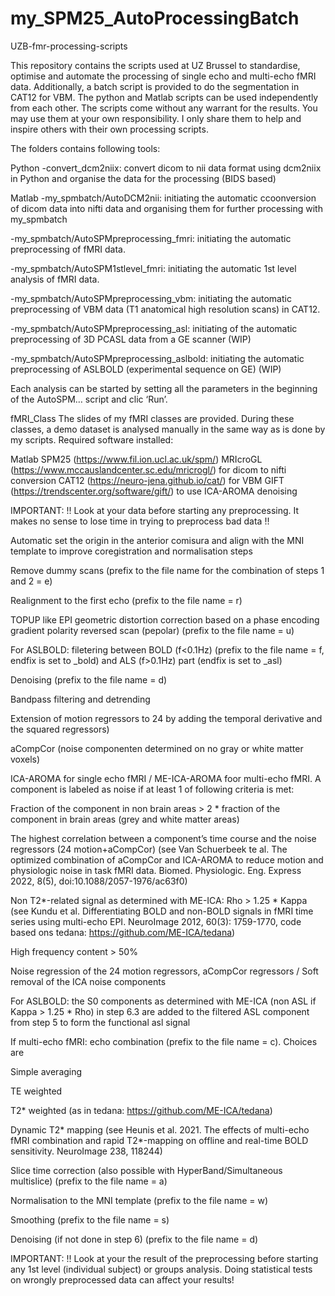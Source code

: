 # my_SPM25_AutoProcessingBatch
UZB-fmr-processing-scripts

This repository contains the scripts used at UZ Brussel to standardise, optimise and automate the processing of single echo and multi-echo fMRI data. Additionally, a batch script is provided to do the segmentation in CAT12 for VBM. The python and Matlab scripts can be used independently from each other. The scripts come without any warrant for the results. You may use them at your own responsibility. I only share them to help and inspire others with their own processing scripts.

The folders contains following tools:

Python -convert_dcm2niix: convert dicom to nii data format using dcm2niix in Python and organise the data for the processing (BIDS based)

Matlab -my_spmbatch/AutoDCM2nii: initiating the automatic ccoonversion of dicom data into nifti data and organising them for further processing with my_spmbatch

-my_spmbatch/AutoSPMpreprocessing_fmri: initiating the automatic preprocessing of fMRI data.

-my_spmbatch/AutoSPM1stlevel_fmri: initiating the automatic 1st level analysis of fMRI data.

-my_spmbatch/AutoSPMpreprocessing_vbm: initiating the automatic preprocessing of VBM data (T1 anatomical high resolution scans) in CAT12.

-my_spmbatch/AutoSPMpreprocessing_asl: initiating of the automatic preprocessing of 3D PCASL data from a GE scanner (WIP)

-my_spmbatch/AutoSPMpreprocessing_aslbold: initiating the automatic preprocessing of ASLBOLD (experimental sequence on GE) (WIP)

Each analysis can be started by setting all the parameters in the beginning of the AutoSPM… script and clic ‘Run’.

fMRI_Class The slides of my fMRI classes are provided. During these classes, a demo dataset is analysed manually in the same way as is done by my scripts.
Required software installed:

Matlab
SPM25 (https://www.fil.ion.ucl.ac.uk/spm/)
MRIcroGL (https://www.mccauslandcenter.sc.edu/mricrogl/) for dicom to nifti conversion
CAT12 (https://neuro-jena.github.io/cat/) for VBM
GIFT (https://trendscenter.org/software/gift/) to use ICA-AROMA denoising

IMPORTANT: !! Look at your data before starting any preprocessing. It makes no sense to lose time in trying to preprocess bad data !!

Automatic set the origin in the anterior comisura and align with the MNI template to improve coregistration and normalisation steps

Remove dummy scans (prefix to the file name for the combination of steps 1 and 2 = e)

Realignment to the first echo (prefix to the file name = r)

TOPUP like EPI geometric distortion correction based on a phase encoding gradient polarity reversed scan (pepolar) (prefix to the file name = u)

For ASLBOLD: filetering between BOLD (f<0.1Hz) (prefix to the file name = f, endfix is set to _bold) and ALS (f>0.1Hz) part (endfix is set to _asl)

Denoising (prefix to the file name = d)

  Bandpass filtering and detrending

  Extension of motion regressors to 24 by adding the temporal derivative and the squared regressors)

  aCompCor (noise componenten determined on no gray or white matter voxels)

  ICA-AROMA for single echo fMRI / ME-ICA-AROMA foor multi-echo fMRI. A component is labeled as noise if at least 1 of following criteria is met:

  Fraction of the component in non brain areas > 2 * fraction of the component in brain areas (grey and white matter areas)

  The highest correlation between a component’s time course and the noise regressors (24 motion+aCompCor) (see Van Schuerbeek te al. The optimized combination of aCompCor and ICA-AROMA to reduce motion and   
    physiologic noise in task fMRI data. Biomed. Physiologic. Eng. Express 2022, 8(5), doi:10.1088/2057-1976/ac63f0)

  Non T2*-related signal as determined with ME-ICA: Rho > 1.25 * Kappa (see Kundu et al. Differentiating BOLD and non-BOLD signals in fMRI time series using multi-echo EPI. NeuroImage 2012, 60(3): 1759-1770, 
    code based ons tedana: https://github.com/ME-ICA/tedana)

  High frequency content > 50%

  Noise regression of the 24 motion regressors, aCompCor regressors / Soft removal of the ICA noise components

  For ASLBOLD: the S0 components as determined with ME-ICA (non ASL if Kappa > 1.25 * Rho) in step 6.3 are added to the filtered ASL component from step 5 to form the functional asl signal

If multi-echo fMRI: echo combination (prefix to the file name = c). Choices are

  Simple averaging

  TE weighted

  T2* weighted (as in tedana: https://github.com/ME-ICA/tedana)

  Dynamic T2* mapping (see Heunis et al. 2021. The effects of multi-echo fMRI combination and rapid T2*-mapping on offline and real-time BOLD sensitivity. NeuroImage 238, 118244)

Slice time correction (also possible with HyperBand/Simultaneous multislice) (prefix to the file name = a)

Normalisation to the MNI template (prefix to the file name = w)

Smoothing (prefix to the file name = s)

Denoising (if not done in step 6) (prefix to the file name = d)

IMPORTANT: !! Look at your the result of the preprocessing before starting any 1st level (individual subject) or groups analysis. Doing statistical tests on wrongly preprocessed data can affect your results!
